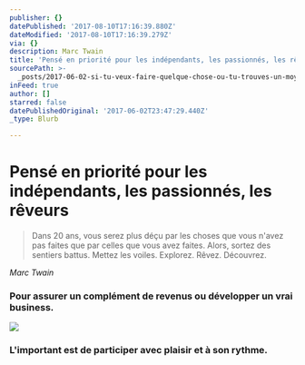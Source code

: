 ```yaml
---
publisher: {}
datePublished: '2017-08-10T17:16:39.880Z'
dateModified: '2017-08-10T17:16:39.279Z'
via: {}
description: Marc Twain
title: 'Pensé en priorité pour les indépendants, les passionnés, les rêveurs'
sourcePath: >-
  _posts/2017-06-02-si-tu-veux-faire-quelque-chose-ou-tu-trouves-un-moyen-ou-tu.md
inFeed: true
author: []
starred: false
datePublishedOriginal: '2017-06-02T23:47:29.440Z'
_type: Blurb

---
```

# Pensé en priorité pour les indépendants, les passionnés, les rêveurs

> Dans 20 ans, vous serez plus déçu par les choses que vous n'avez pas faites que par celles que vous avez faites. Alors, sortez des sentiers battus. Mettez les voiles. Explorez. Rêvez. Découvrez.

_Marc Twain_

### **Pour assurer un complément de revenus ou développer un vrai business.**
![](https://the-grid-user-content.s3-us-west-2.amazonaws.com/5ab0453e-03b1-4dc8-a138-2957b25e5c99.jpg)

### L'important est de participer avec plaisir et à son rythme.